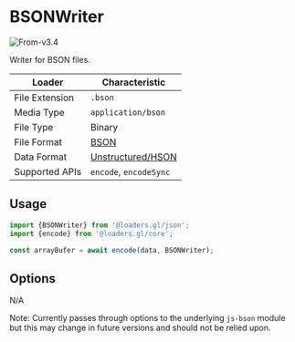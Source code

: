 # BSONWriter

<p class="badges">
  <img src="https://img.shields.io/badge/From-v3.4-blue.svg?style=flat-square" alt="From-v3.4" />
</p>

Writer for BSON files.

| Loader         | Characteristic                                       |
| -------------- | ---------------------------------------------------- |
| File Extension | `.bson`                                                 |
| Media Type     | `application/bson`                                      |
| File Type      | Binary                                                  |
| File Format    | [BSON](https://bsonspec.org/)                           |
| Data Format    | [Unstructured/HSON](/docs/specifications/category-json) |
| Supported APIs | `encode`, `encodeSync`                            |

## Usage

```js
import {BSONWriter} from '@loaders.gl/json';
import {encode} from '@loaders.gl/core';

const arrayBufer = await encode(data, BSONWriter);
```

## Options

N/A

Note: Currently passes through options to the underlying `js-bson` module 
but this may change in future versions and should not be relied upon.
